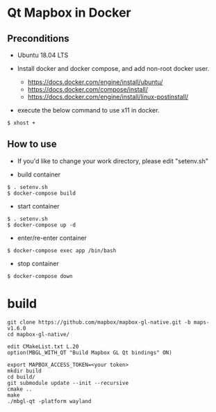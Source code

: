 # Qt Mapbox in Docker

## Preconditions

- Ubuntu 18.04 LTS

- Install docker and docker compose, and add non-root docker user. 
  - https://docs.docker.com/engine/install/ubuntu/
  - https://docs.docker.com/compose/install/
  - https://docs.docker.com/engine/install/linux-postinstall/

- execute the below command to use x11 in docker.

~~~
$ xhost +
~~~


## How to use

- If you'd like to change your work directory, please edit "setenv.sh"

- build container
~~~
$ . setenv.sh
$ docker-compose build
~~~

- start container
~~~
$ . setenv.sh
$ docker-compose up -d
~~~

- enter/re-enter container
~~~
$ docker-compose exec app /bin/bash
~~~

- stop container
~~~
$ docker-compose down
~~~

# build 
~~~
git clone https://github.com/mapbox/mapbox-gl-native.git -b maps-v1.6.0
cd mapbox-gl-native/

edit CMakeList.txt L.20
option(MBGL_WITH_QT "Build Mapbox GL Qt bindings" ON)

export MAPBOX_ACCESS_TOKEN=<your token>
mkdir build
cd build/
git submodule update --init --recursive
cmake ..
make
./mbgl-qt -platform wayland
~~~

